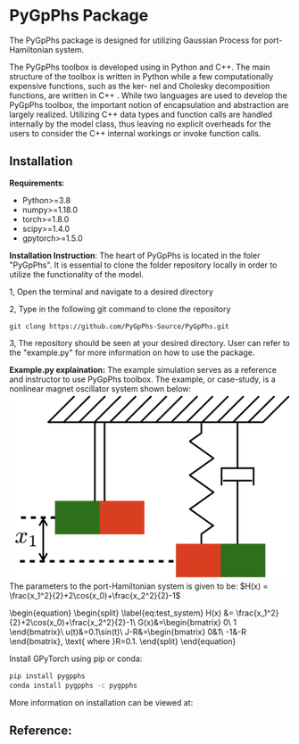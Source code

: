 # PyGpPhs Package

The PyGpPhs package is designed for utilizing Gaussian Process for port-Hamiltonian system.

The PyGpPhs toolbox is developed using in Python and C++. The main
structure of the toolbox is written in Python while a
few computationally expensive functions, such as the ker-
nel and Cholesky decomposition functions, are written
in C++ . While two languages are used to develop the
PyGpPhs toolbox, the important notion of encapsulation
and abstraction are largely realized. Utilizing C++ data
types and function calls are handled internally by the
model class, thus leaving no explicit overheads for the users
to consider the C++ internal workings or invoke function
calls.

## Installation

**Requirements**:
- Python>=3.8
- numpy>=1.18.0 
- torch>=1.8.0 
- scipy>=1.4.0 
- gpytorch>=1.5.0

**Installation Instruction**:
The heart of PyGpPhs is located in the foler "PyGpPhs". It is essential to 
clone the folder repository locally in order to utilize the functionality of the 
model.

1, Open the terminal and navigate to a desired directory

2, Type in the following git command to clone the repository
```commandline
git clong https://github.com/PyGpPhs-Source/PyGpPhs.git
```

3, The repository should be seen at your desired directory. User can refer to the "example.py" 
for more information on how to use the package.


**Example.py explaination:**
The example simulation serves as a reference and instructor to use PyGpPhs toolbox. The example, or case-study,
is a nonlinear magnet oscillator system shown below:
![Alt Text](./magnet_oscillator.png)
The parameters to the port-Hamiltonian system is given to be:
$H(x) = \frac{x_1^2}{2}+2\cos(x_0)+\frac{x_2^2}{2}-1$

\begin{equation}
\begin{split}
\label{eq:test_system}
    H(x) &= \frac{x_1^2}{2}+2\cos(x_0)+\frac{x_2^2}{2}-1\\
    G(x)&=\begin{bmatrix}
        0\\
        1
    \end{bmatrix}\\
    u(t)&=0.1\sin(t)\\
    J-R&=\begin{bmatrix}
        0&1\\
        -1&-R
    \end{bmatrix}, \text{ where }R=0.1.
\end{split}
\end{equation}




Install GPyTorch using pip or conda:
```bash
pip install pygpphs
conda install pygpphs -c pygpphs
```
More information on installation can be viewed at: 

## Reference:

